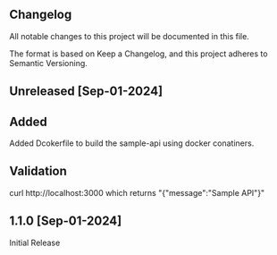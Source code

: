## Changelog

All notable changes to this project will be documented in this file.

The format is based on Keep a Changelog, and this project adheres to Semantic Versioning.
## Unreleased [Sep-01-2024]

## Added
Added Dcokerfile to build the sample-api using docker conatiners.

## Validation
curl http://localhost:3000
which returns "{"message":"Sample API"}"

## 1.1.0 [Sep-01-2024]
Initial Release
